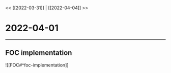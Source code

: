 
<< [[2022-03-31]] | [[2022-04-04]] >>
# 2022-04-01
---

## FOC implementation
![[FOC#^foc-implementation]]
